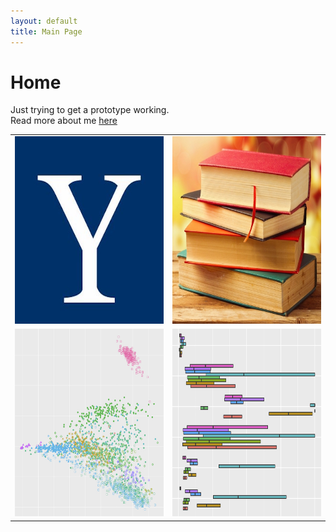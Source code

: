 ```yaml
---
layout: default
title: Main Page
---
```


Home
=====

Just trying to get a prototype working.  
Read more about me [here](/about)

<table class="wide">
<tr>
  <td class="left">
    <a href="/archives/2017/08/21/yale-course-notes">
        <img src="/img/yale.jpg" alt="Yale Course Notes" title="Yale Course Notes"/ style="width:300px;height:300px;">
    </a>
  </td>
  <td class="right">
    <a href="/archives/2017/08/22/book-list">
        <img src="/img/books.jpg" alt="Book List" title="Book List"/ style="width:300px;height:300px;">
    </a>
  </td>
</tr>
<tr>
  <td class="left">
    <a href="pages/publpics/samplemixups_fig7.html">
        <img src="/img/ercc.jpg" alt="exRNA Bioinformatics" title="exRNA Bioinformatics"/ style="width:300px;height:300px;">
    </a>
  </td>
  <td class="right">
    <a href="pages/publpics/isletc6_fig4.html">
        <img src="/img/acmg.jpg" alt="Clinical Genetics" title="Clinical Genetics"/ style="width:300px;height:300px;">
    </a>
  </td>
</tr>
</table>